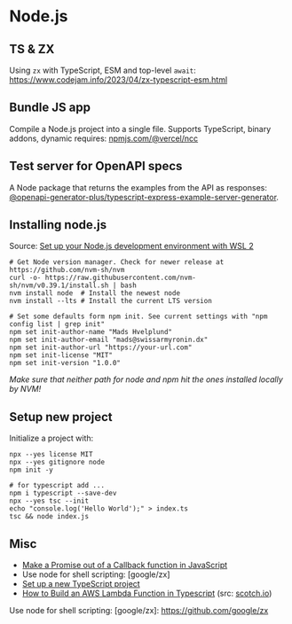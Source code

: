 # Node.js

## TS & ZX

Using `zx` with TypeScript, ESM and top-level `await`: <https://www.codejam.info/2023/04/zx-typescript-esm.html>

## Bundle JS app

Compile a Node.js project into a single file. Supports TypeScript, binary addons, dynamic requires: [npmjs.com/@vercel/ncc]

## Test server for OpenAPI specs

A Node package that returns the examples from the API as responses: [@openapi-generator-plus/typescript-express-example-server-generator].

## Installing node.js

Source: [Set up your Node.js development environment with WSL 2]

```shell
# Get Node version manager. Check for newer release at https://github.com/nvm-sh/nvm
curl -o- https://raw.githubusercontent.com/nvm-sh/nvm/v0.39.1/install.sh | bash
nvm install node  # Install the newest node
nvm install --lts # Install the current LTS version

# Set some defaults form npm init. See current settings with "npm config list | grep init"
npm set init-author-name "Mads Hvelplund"
npm set init-author-email "mads@swissarmyronin.dx"
npm set init-author-url "https://your-url.com"
npm set init-license "MIT"
npm set init-version "1.0.0"
```

_Make sure that neither path for node and npm hit the ones installed locally by NVM!_

## Setup new project

Initialize a project with:

```shell
npx --yes license MIT
npx --yes gitignore node
npm init -y

# for typescript add ...
npm i typescript --save-dev
npx --yes tsc --init
echo "console.log('Hello World');" > index.ts
tsc && node index.js
```

## Misc

- [Make a Promise out of a Callback function in JavaScript]
- Use node for shell scripting: [google/zx]
- [Set up a new TypeScript project]
- [How to Build an AWS Lambda Function in Typescript] (src: [scotch.io])

<!-- Links -->
[@openapi-generator-plus/typescript-express-example-server-generator]: https://www.npmjs.com/package/@openapi-generator-plus/typescript-express-example-server-generator
[How to Build an AWS Lambda Function in Typescript]: ../files/How_to_Build_an_AWS_Lambda_Function_in_Typescript.pdf
[Make a Promise out of a Callback function in JavaScript]: https://www.freecodecamp.org/news/how-to-make-a-promise-out-of-a-callback-function-in-javascript-d8ec35d1f981/
[npmjs.com/@vercel/ncc]: https://www.npmjs.com/package/@vercel/ncc
[scotch.io]: <https://web.archive.org/web/20201031135018/https://scotch.io/@nwayve/how-to-build-a-lambda-function-in-typescript>
[Set up a new TypeScript project]: <https://www.digitalocean.com/community/tutorials/typescript-new-project>
[Set up your Node.js development environment with WSL 2]: https://docs.microsoft.com/en-us/windows/nodejs/setup-on-wsl2
Use node for shell scripting: [google/zx]: <https://github.com/google/zx>
